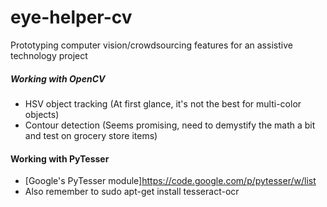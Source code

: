 eye-helper-cv
=============

Prototyping computer vision/crowdsourcing features for an assistive technology project 

##### Working with OpenCV 
- HSV object tracking (At first glance, it's not the best for multi-color objects)
- Contour detection (Seems promising, need to demystify the math a bit and test on grocery store items)

#### Working with PyTesser
- [Google's PyTesser module]https://code.google.com/p/pytesser/w/list
- Also remember to 
    sudo apt-get install tesseract-ocr